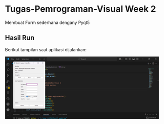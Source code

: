 # Tugas-Pemrograman-Visual Week 2
Membuat Form sederhana dengany Pyqt5

## Hasil Run
Berikut tampilan saat aplikasi dijalankan:

![Tampilan Aplikasi](pv25-week2/pv25-week2.png)

